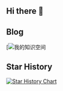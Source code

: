## Hi there 👋

<!--
**xiebaiyuan/xiebaiyuan** is a ✨ _special_ ✨ repository because its `README.md` (this file) appears on your GitHub profile.

Here are some ideas to get you started:

- 🔭 I’m currently working on ...
- 🌱 I’m currently learning ...
- 👯 I’m looking to collaborate on ...
- 🤔 I’m looking for help with ...
- 💬 Ask me about ...
- 📫 How to reach me: ...
- 😄 Pronouns: ...
- ⚡ Fun fact: ...
-->
## Blog
[![我的知识空间](https://github.com/xiebaiyuan)
## Star History
[![Star History Chart](https://api.star-history.com/svg?repos=PaddlePaddle/Paddle-Lite&type=Date)](https://star-history.com/#PaddlePaddle/Paddle-Lite&Date)
